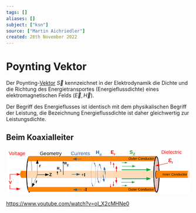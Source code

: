 ```yaml
---
tags: []
aliases: []
subject: ["ksn"]
source: ["Martin Aichriedler"]
created: 28th November 2022
---
```


# Poynting Vektor

Der Poynting-[Vektor](../Mathematik/Algebra/Vektor.md) $\vec S$ kennzeichnet in der Elektrodynamik die Dichte und die Richtung des Energietransportes (Energieflussdichte) eines elektromagnetischen Felds $(\vec E,\vec H)$.

Der Begriff des Energieflusses ist identisch mit dem physikalischen Begriff der Leistung, die Bezeichnung Energieflussdichte ist daher gleichwertig zur Leistungsdichte.

## Beim Koaxialleiter

![poynting](assets/poynting.png)


https://www.youtube.com/watch?v=oI_X2cMHNe0